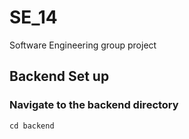 # SE_14
Software Engineering group project 

## Backend Set up


### Navigate to the backend directory
```cd backend```
